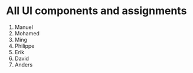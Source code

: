 # All UI components and assignments

1. Manuel
2. Mohamed
3. Ming
4. Philippe
5. Erik
6. David
7. Anders
